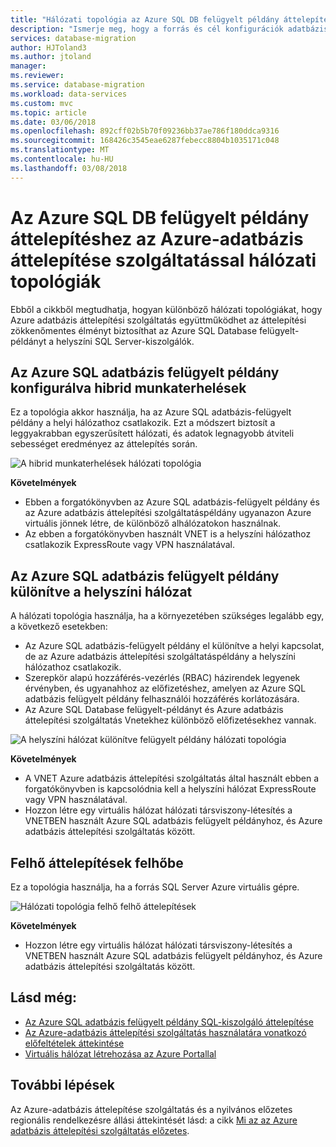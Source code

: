 ```yaml
---
title: "Hálózati topológia az Azure SQL DB felügyelt példány áttelepítéshez az Azure-adatbázis áttelepítése szolgáltatással |} Microsoft Docs"
description: "Ismerje meg, hogy a forrás és cél konfigurációk adatbázis áttelepítési szolgáltatás."
services: database-migration
author: HJToland3
ms.author: jtoland
manager: 
ms.reviewer: 
ms.service: database-migration
ms.workload: data-services
ms.custom: mvc
ms.topic: article
ms.date: 03/06/2018
ms.openlocfilehash: 892cff02b5b70f09236bb37ae786f180ddca9316
ms.sourcegitcommit: 168426c3545eae6287febecc8804b1035171c048
ms.translationtype: MT
ms.contentlocale: hu-HU
ms.lasthandoff: 03/08/2018
---
```

# <a name="network-topologies-for-azure-sql-db-managed-instance-migrations-using-the-azure-database-migration-service"></a>Az Azure SQL DB felügyelt példány áttelepítéshez az Azure-adatbázis áttelepítése szolgáltatással hálózati topológiák
Ebből a cikkből megtudhatja, hogyan különböző hálózati topológiákat, hogy Azure adatbázis áttelepítési szolgáltatás együttműködhet az áttelepítési zökkenőmentes élményt biztosíthat az Azure SQL Database felügyelt-példányt a helyszíni SQL Server-kiszolgálók.

## <a name="azure-sql-database-managed-instance-configured-for-hybrid-workloads"></a>Az Azure SQL adatbázis felügyelt példány konfigurálva hibrid munkaterhelések 
Ez a topológia akkor használja, ha az Azure SQL adatbázis-felügyelt példány a helyi hálózathoz csatlakozik. Ezt a módszert biztosít a leggyakrabban egyszerűsített hálózati, és adatok legnagyobb átviteli sebességet eredményez az áttelepítés során.

![A hibrid munkaterhelések hálózati topológia](media\resource-network-topologies\hybrid-workloads.png)

**Követelmények**
- Ebben a forgatókönyvben az Azure SQL adatbázis-felügyelt példány és az Azure adatbázis áttelepítési szolgáltatáspéldány ugyanazon Azure virtuális jönnek létre, de különböző alhálózatokon használnak.  
- Az ebben a forgatókönyvben használt VNET is a helyszíni hálózathoz csatlakozik ExpressRoute vagy VPN használatával.

## <a name="azure-sql-database-managed-instance-isolated-from-the-on-premises-network"></a>Az Azure SQL adatbázis felügyelt példány különítve a helyszíni hálózat
A hálózati topológia használja, ha a környezetében szükséges legalább egy, a következő esetekben:
- Az Azure SQL adatbázis-felügyelt példány el különítve a helyi kapcsolat, de az Azure adatbázis áttelepítési szolgáltatáspéldány a helyszíni hálózathoz csatlakozik.
- Szerepkör alapú hozzáférés-vezérlés (RBAC) házirendek legyenek érvényben, és ugyanahhoz az előfizetéshez, amelyen az Azure SQL adatbázis felügyelt példány felhasználói hozzáférés korlátozására.
- Az Azure SQL Database felügyelt-példányt és Azure adatbázis áttelepítési szolgáltatás Vnetekhez különböző előfizetésekhez vannak.

![A helyszíni hálózat különítve felügyelt példány hálózati topológia](media\resource-network-topologies\mi-isolated-workload.png)

**Követelmények**
- A VNET Azure adatbázis áttelepítési szolgáltatás által használt ebben a forgatókönyvben is kapcsolódnia kell a helyszíni hálózat ExpressRoute vagy VPN használatával.
- Hozzon létre egy virtuális hálózat hálózati társviszony-létesítés a VNETBEN használt Azure SQL adatbázis felügyelt példányhoz, és Azure adatbázis áttelepítési szolgáltatás között.


## <a name="cloud-to-cloud-migrations"></a>Felhő áttelepítések felhőbe
Ez a topológia használja, ha a forrás SQL Server Azure virtuális gépre.

![Hálózati topológia felhő felhő áttelepítések](media\resource-network-topologies\cloud-to-cloud.png)

**Követelmények**
- Hozzon létre egy virtuális hálózat hálózati társviszony-létesítés a VNETBEN használt Azure SQL adatbázis felügyelt példányhoz, és Azure adatbázis áttelepítési szolgáltatás között.

## <a name="see-also"></a>Lásd még:
- [Az Azure SQL adatbázis felügyelt példány SQL-kiszolgáló áttelepítése](https://docs.microsoft.com/azure/dms/tutorial-sql-server-to-managed-instance)
- [Az Azure-adatbázis áttelepítési szolgáltatás használatára vonatkozó előfeltételek áttekintése](https://docs.microsoft.com/azure/dms/pre-reqs)
- [Virtuális hálózat létrehozása az Azure Portallal](https://docs.microsoft.com/azure/virtual-network/quick-create-portal)

## <a name="next-steps"></a>További lépések
Az Azure-adatbázis áttelepítése szolgáltatás és a nyilvános előzetes regionális rendelkezésre állási áttekintését lásd: a cikk [Mi az az Azure adatbázis áttelepítési szolgáltatás előzetes](dms-overview.md). 